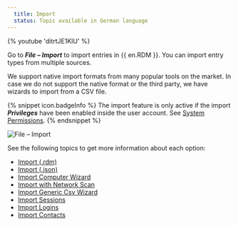 ```yaml
---
  title: Import
  status: Topic available in German language
---
```

{% youtube 'ditrtJE1KlU' %}  

Go to ***File – Import*** to import entries in {{ en.RDM }}. You can import entry types from multiple sources.  

We support native import formats from many popular tools on the market. In case we do not support the native format or the third party, we have wizards to import from a CSV file. 

{% snippet icon.badgeInfo %} 
The import feature is only active if the import ***Privileges*** have been enabled inside the user account. See [System Permissions](/rdm/windows/commands/administration/settings/system-permissions/).
{% endsnippet %}
 
![File – Import](https://webdevolutions.azureedge.net/docs/en/rdm/windows/clip11281.png) 

See the following topics to get more information about each option:  

* [Import (.rdm)](/rdm/windows/commands/file/import/rdm/) 
* [Import (.json)](/rdm/windows/commands/file/import/json/) 
* [Import Computer Wizard](/rdm/windows/commands/file/import/computer-wizard/) 
* [Import with Network Scan](/rdm/windows/commands/file/import/network-scan/) 
* [Import Generic Csv Wizard](/rdm/windows/commands/file/import/generic-csv-wizard/) 
* [Import Sessions](/rdm/windows/commands/file/import/sessions/) 
* [Import Logins](/rdm/windows/commands/file/import/logins/) 
* [Import Contacts](/rdm/windows/commands/file/import/contacts/) 
